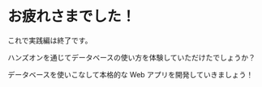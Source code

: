 # お疲れさまでした！

これで実践編は終了です。

ハンズオンを通じてデータベースの使い方を体験していただけたでしょうか？

データベースを使いこなして本格的な Web アプリを開発していきましょう！
